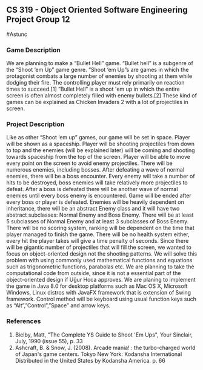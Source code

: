 ## CS 319 - Object Oriented Software Engineering Project Group 12
#Astunc

### Game Description
We are planning to make a “Bullet Hell” game. “Bullet hell” is a subgenre of the “Shoot ‘em Up” game genre. “Shoot ‘em Up”s are games in which the protagonist combats a large number of enemies by shooting at them while dodging their fire. The controlling player must rely primarily on reaction times to succeed.[1] ”Bullet Hell” is a shoot 'em up in which the entire screen is often almost completely filled with enemy bullets.[2] These kind of games can be explained as Chicken Invaders 2 with a lot of projectiles in screen.

### Project Description
Like as other “Shoot ‘em up” games, our game will be set in space. Player will be shown as a spaceship. Player will be shooting projectiles from down to top and the enemies (will be explained later) will be coming and shooting towards spaceship from the top of the screen. Player will be able to move every point on the screen to avoid enemy projectiles.
There will be numerous enemies, including bosses. After defeating a wave of normal enemies, there will be a boss encounter. Every enemy will take a number of hits to be destroyed, boss enemies will take relatively more projectiles to defeat. After a boss is defeated there will be another wave of normal enemies until every boss enemy is encountered. Game will be ended after every boss or player is defeated.
Enemies will be heavily dependent on inheritance, there will be an abstract Enemy class and it will have two abstract subclasses: Normal Enemy and Boss Enemy. There will be at least 5 subclasses of Normal Enemy and at least 3 subclasses of Boss Enemy.
There will be no scoring system, ranking will be dependent on the time that player managed to finish the game. There will be no health system either, every hit the player takes will give a time penalty of seconds.
Since there will be gigantic number of projectiles that will fill the screen, we wanted to focus on object-oriented design not the shooting patterns. We will solve this problem with using commonly used mathematical functions and equations such as trigonometric functions, parabolas etc. We are planning to take the computational code from outside, since it is not a essential part of the object-oriented design if Uğur Hoca approves.
We are planing to implement the game in Java 8.0 for desktop platforms such as Mac OS X, Microsoft Windows, Linux distros with JavaFX framework that is extension of Swing framework. Control method will be keyboard using usual function keys such as “Alt”,”Control”,”Space” and arrow keys.

### References
1. Bielby, Matt, "The Complete YS Guide to Shoot 'Em Ups", Your Sinclair, July, 1990 (issue 55), p. 33
2. Ashcraft, B. & Snow, J. (2008). Arcade mania! : the turbo-charged world of Japan's game centers. Tokyo New York: Kodansha International Distributed in the United States by Kodansha America. p. 66
